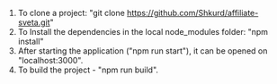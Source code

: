 1. To clone a project: "git clone https://github.com/Shkurd/affiliate-sveta.git"
2. To Install the dependencies in the local node_modules folder: "npm install"
3. After starting the application ("npm run start"), it can be opened on "localhost:3000". 
4. To build the project - "npm run build".
